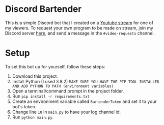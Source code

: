# Discord Bartender
This is a simple Discord bot that I created on a [Youtube stream](https://www.youtube.com/watch?v=D7mgd1G0ZWI) for one of my viewers. To request your own program to be made on stream, join my Discord server [here](https://discord.gg/kzAtEH6), and send a message in the `#video-requests` channel.

# Setup
To set this bot up for yourself, follow these steps:
 1. Download this project.
 1. Install Python (I used 3.8.2) `MAKE SURE YOU HAVE THE PIP TOOL INSTALLED AND ADD PYTHON TO PATH (environment variables)`
 1. Open a terminal/command prompt in the project folder.
 1. Run `pip install -r requirements.txt`
 1. Create an environment variable called `BartenderToken` and set it to your bot's token.
 1. Change line `10` in `main.py` to have your log channel id.
 1. Run `python main.py`.
